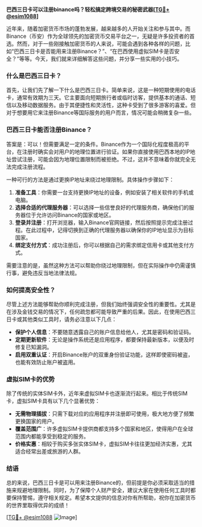 **巴西三日卡可以注册binance吗？轻松搞定跨境交易的秘密武器[[TG💪+ @esim1088](https://t.me/s/esim1088)]**

近年来，随着加密货币市场的蓬勃发展，越来越多的人开始关注和参与其中。而Binance（币安）作为全球领先的加密货币交易平台之一，无疑是许多投资者的首选。然而，对于一些刚接触加密货币的人来说，可能会遇到各种各样的问题，比如“巴西三日卡是否能用来注册Binance？”、“在巴西使用虚拟SIM卡是否安全？”等等。今天，我们就来详细解答这些问题，并分享一些实用的小技巧。

### 什么是巴西三日卡？

首先，让我们先了解一下什么是巴西三日卡。简单来说，这是一种短期使用的电话卡，通常有效期为三天。它主要面向短期旅行者或临时访客，提供基本的通话、短信以及移动数据服务。由于其便捷性和灵活性，这种卡受到了很多游客的喜爱。但对于想要用它来注册Binance等国际服务的用户而言，情况可能会稍微复杂一些。

### 巴西三日卡能否注册Binance？

答案是：可以！但需要满足一定的条件。Binance作为一个国际化程度极高的平台，在注册时确实会对用户的地理位置进行验证。如果你直接使用巴西本地的IP地址尝试注册，可能会因为地理位置限制而被拒绝。不过，这并不意味着你就完全无法完成注册流程。

一种可行的方法是通过更换IP地址来绕过地理限制。具体操作步骤如下：

1. **准备工具**：你需要一台支持更换IP地址的设备，例如安装了相关软件的手机或电脑。
2. **选择合适的代理服务器**：可以选择一些信誉良好的代理服务商，确保他们的服务器位于允许访问Binance的国家或地区。
3. **登录并注册**：打开浏览器，输入Binance官网链接，然后按照提示完成注册过程。在此过程中，记得切换到正确的代理服务器以确保你的IP地址显示为目标国家。
4. **绑定支付方式**：成功注册后，你可以根据自己的需求绑定信用卡或其他支付方式。

需要注意的是，虽然这种方法可以帮助你绕过地理限制，但在实际操作中仍需谨慎行事，避免违反当地法律法规。

### 如何提高安全性？

尽管上述方法能够帮助你顺利完成注册，但我们始终强调安全性的重要性。尤其是在涉及金钱交易的情况下，任何疏忽都可能导致严重的后果。因此，在使用巴西三日卡或其他类似工具时，请务必注意以下几点：

- **保护个人信息**：不要随意透露自己的账户信息给他人，尤其是密码和验证码。
- **定期更新软件**：无论是操作系统还是应用程序，都要保持最新版本，以便及时修复已知漏洞。
- **启用双重认证**：开启Binance账户的双重身份验证功能，这样即使密码被盗，也能有效防止账户被盗用。

### 虚拟SIM卡的优势

除了传统的实体SIM卡外，近年来虚拟SIM卡也逐渐流行起来。相比于传统SIM卡，虚拟SIM卡具有以下几个显著优势：

- **无需物理插拔**：只需下载对应的应用程序并注册即可使用，极大地方便了频繁更换国家的用户。
- **覆盖范围广**：许多虚拟SIM卡提供商都支持多个国家和地区，使得用户在全球范围内都能享受到稳定的服务。
- **价格实惠**：相较于购买多张实体SIM卡，虚拟SIM卡往往更加经济实惠，尤其适合经常出差或旅游的人群。

### 结语

总的来说，巴西三日卡是可以用来注册Binance的，但前提是你必须采取适当的措施来规避地理限制。同时，为了保障个人财产安全，建议大家在使用任何工具时都要保持警惕，遵守相关规定。希望本文提供的信息对你有所帮助，祝你在加密货币的世界里取得优异的成绩！

[[TG💪+ @esim1088](https://t.me/s/esim1088) ![Image](https://i.postimg.cc/4NQfJmqS/Snipaste-2025-05-13-00-14-12.png)]